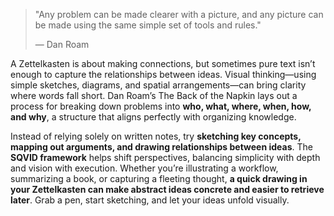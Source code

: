 > "Any problem can be made clearer with a picture, and any picture can be made using the same simple set of tools and rules." 
> 
> — Dan Roam

A Zettelkasten is about making connections, but sometimes pure text isn’t enough to capture the relationships between ideas. Visual thinking—using simple sketches, diagrams, and spatial arrangements—can bring clarity where words fall short. Dan Roam’s The Back of the Napkin lays out a process for breaking down problems into **who, what, where, when, how, and why**, a structure that aligns perfectly with organizing knowledge.

Instead of relying solely on written notes, try **sketching key concepts, mapping out arguments, and drawing relationships between ideas**. The **SQVID framework** helps shift perspectives, balancing simplicity with depth and vision with execution. Whether you’re illustrating a workflow, summarizing a book, or capturing a fleeting thought, **a quick drawing in your Zettelkasten can make abstract ideas concrete and easier to retrieve later**. Grab a pen, start sketching, and let your ideas unfold visually.